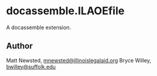 # docassemble.ILAOEfile

A docassemble extension.

## Author

Matt Newsted, mnewsted@illinoislegalaid.org
Bryce Willey, bwilley@suffolk.edu

